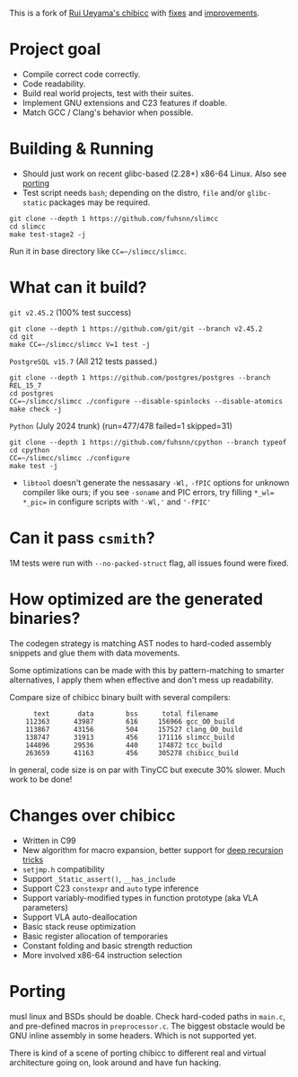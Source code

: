 This is a fork of [Rui Ueyama's chibicc](https://github.com/rui314/chibicc) with [fixes](https://github.com/fuhsnn/slimcc/issues?q=is%3Aissue+is%3Aclosed+label%3Aupstream) and [improvements](#changes-over-chibicc).

# Project goal
 - Compile correct code correctly.
 - Code readability.
 - Build real world projects, test with their suites.
 - Implement GNU extensions and C23 features if doable.
 - Match GCC / Clang's behavior when possible.

# Building & Running
 - Should just work on recent glibc-based (2.28+) x86-64 Linux. Also see [porting](#porting)
 - Test script needs `bash`; depending on the distro, `file` and/or `glibc-static` packages may be required.
```
git clone --depth 1 https://github.com/fuhsnn/slimcc
cd slimcc
make test-stage2 -j
```
Run it in base directory like `CC=~/slimcc/slimcc`.

# What can it build?
`git v2.45.2`  (100% test success)
```
git clone --depth 1 https://github.com/git/git --branch v2.45.2
cd git
make CC=~/slimcc/slimcc V=1 test -j
```
`PostgreSQL v15.7` (All 212 tests passed.)
```
git clone --depth 1 https://github.com/postgres/postgres --branch REL_15_7
cd postgres
CC=~/slimcc/slimcc ./configure --disable-spinlocks --disable-atomics
make check -j
```
`Python` (July 2024 trunk) (run=477/478 failed=1 skipped=31)
```
git clone --depth 1 https://github.com/fuhsnn/cpython --branch typeof
cd cpython
CC=~/slimcc/slimcc ./configure
make test -j
```
 - `libtool` doesn't generate the nessasary `-Wl,` `-fPIC` options for unknown compiler like ours; if you see `-soname` and PIC errors, try filling `*_wl=` `*_pic=` in configure scripts with `'-Wl,'` and `'-fPIC'`

# Can it pass `csmith`?
1M tests were run with `--no-packed-struct` flag, all issues found were fixed.

# How optimized are the generated binaries?
The codegen strategy is matching AST nodes to hard-coded assembly snippets and glue them with data movements.

Some optimizations can be made with this by pattern-matching to smarter alternatives, I apply them when effective and don't mess up readability.

Compare size of chibicc binary built with several compilers:
```
      text       data        bss      total filename
    112363      43987        616     156966 gcc_O0_build
    113867      43156        504     157527 clang_O0_build
    138747      31913        456     171116 slimcc_build
    144896      29536        440     174872 tcc_build
    263659      41163        456     305278 chibicc_build
```
In general, code size is on par with TinyCC but execute 30% slower. Much work to be done!

# Changes over chibicc
 - Written in C99
 - New algorithm for macro expansion, better support for [deep recursion tricks](https://stackoverflow.com/a/70342272)
 - `setjmp.h` compatibility
 - Support `_Static_assert()`, `__has_include`
 - Support C23 `constexpr` and `auto` type inference
 - Support variably-modified types in function prototype (aka VLA parameters)
 - Support VLA auto-deallocation
 - Basic stack reuse optimization
 - Basic register allocation of temporaries
 - Constant folding and basic strength reduction
 - More involved x86-64 instruction selection

# Porting
musl linux and BSDs should be doable. Check hard-coded paths in `main.c`, and pre-defined macros in `preprocessor.c`.
The biggest obstacle would be GNU inline assembly in some headers. Which is not supported yet.

There is kind of a scene of porting chibicc to different real and virtual architecture going on, look around and have fun hacking.
